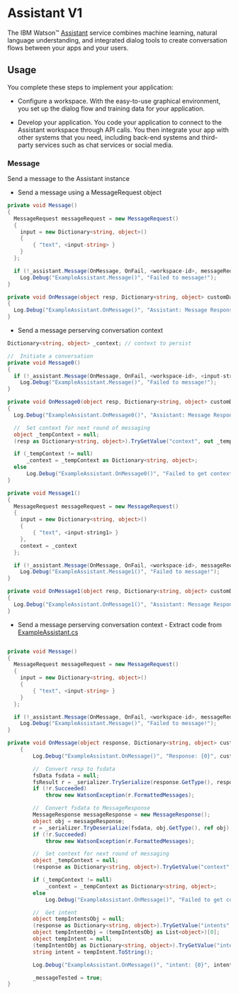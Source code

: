 # Assistant V1

The IBM Watson™ [Assistant][assistant] service combines machine learning, natural language understanding, and integrated dialog tools to create conversation flows between your apps and your users.

## Usage
You complete these steps to implement your application:

* Configure a workspace. With the easy-to-use graphical environment, you set up the dialog flow and training data for your application.

* Develop your application. You code your application to connect to the Assistant workspace through API calls. You then integrate your app with other systems that you need, including back-end systems and third-party services such as chat services or social media.

### Message
Send a message to the Assistant instance

- Send a message using a MessageRequest object
```cs
private void Message()
{
  MessageRequest messageRequest = new MessageRequest()
  {
    input = new Dictionary<string, object>()
    {
        { "text", <input-string> }
    }
  };

  if (!_assistant.Message(OnMessage, OnFail, <workspace-id>, messageRequest))
    Log.Debug("ExampleAssistant.Message()", "Failed to message!");
}

private void OnMessage(object resp, Dictionary<string, object> customData)
{
  Log.Debug("ExampleAssistant.OnMessage()", "Assistant: Message Response: {0}", customData["json"].ToString());
}
```


- Send a message perserving conversation context
```cs
Dictionary<string, object> _context; // context to persist

//  Initiate a conversation
private void Message0()
{
  if (!_assistant.Message(OnMessage, OnFail, <workspace-id>, <input-string0>))
    Log.Debug("ExampleAssistant.Message()", "Failed to message!");
}

private void OnMessage0(object resp, Dictionary<string, object> customData)
{
  Log.Debug("ExampleAssistant.OnMessage0()", "Assistant: Message Response: {0}", customData["json"].ToString());

  //  Set context for next round of messaging
  object _tempContext = null;
  (resp as Dictionary<string, object>).TryGetValue("context", out _tempContext);

  if (_tempContext != null)
      _context = _tempContext as Dictionary<string, object>;
  else
      Log.Debug("ExampleAssistant.OnMessage0()", "Failed to get context");
}

private void Message1()
{
  MessageRequest messageRequest = new MessageRequest()
  {
    input = new Dictionary<string, object>()
    {
        { "text", <input-string1> }
    },
    context = _context
  };

  if (!_assistant.Message(OnMessage, OnFail, <workspace-id>, messageRequest))
    Log.Debug("ExampleAssistant.Message1()", "Failed to message!");
}

private void OnMessage1(object resp, Dictionary<string, object> customData)
{
  Log.Debug("ExampleAssistant.OnMessage1()", "Assistant: Message Response: {0}", customData["json"].ToString());
}
```


- Send a message perserving conversation context - Extract code from [ExampleAssistant.cs](https://github.com/watson-developer-cloud/unity-sdk/blob/develop/Examples/ServiceExamples/Scripts/ExampleAssistant.cs)
```cs

private void Message()
{
  MessageRequest messageRequest = new MessageRequest()
  {
    input = new Dictionary<string, object>()
    {
        { "text", <input-string> }
    }
  };

  if (!_assistant.Message(OnMessage, OnFail, <workspace-id>, messageRequest))
    Log.Debug("ExampleAssistant.Message()", "Failed to message!");
}

private void OnMessage(object response, Dictionary<string, object> customData)
    {
        Log.Debug("ExampleAssistant.OnMessage()", "Response: {0}", customData["json"].ToString());

        //  Convert resp to fsdata
        fsData fsdata = null;
        fsResult r = _serializer.TrySerialize(response.GetType(), response, out fsdata);
        if (!r.Succeeded)
            throw new WatsonException(r.FormattedMessages);

        //  Convert fsdata to MessageResponse
        MessageResponse messageResponse = new MessageResponse();
        object obj = messageResponse;
        r = _serializer.TryDeserialize(fsdata, obj.GetType(), ref obj);
        if (!r.Succeeded)
            throw new WatsonException(r.FormattedMessages);

        //  Set context for next round of messaging
        object _tempContext = null;
        (response as Dictionary<string, object>).TryGetValue("context", out _tempContext);

        if (_tempContext != null)
            _context = _tempContext as Dictionary<string, object>;
        else
            Log.Debug("ExampleAssistant.OnMessage()", "Failed to get context");

        //  Get intent
        object tempIntentsObj = null;
        (response as Dictionary<string, object>).TryGetValue("intents", out tempIntentsObj);
        object tempIntentObj = (tempIntentsObj as List<object>)[0];
        object tempIntent = null;
        (tempIntentObj as Dictionary<string, object>).TryGetValue("intent", out tempIntent);
        string intent = tempIntent.ToString();

        Log.Debug("ExampleAssistant.OnMessage()", "intent: {0}", intent);

        _messageTested = true;
}

```

[assistant]: https://console.bluemix.net/docs/services/assistant/index.html
